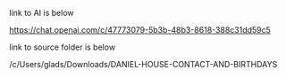 link to AI is below

https://chat.openai.com/c/47773079-5b3b-48b3-8618-388c31dd59c5

link to source folder is below

/c/Users/glads/Downloads/DANIEL-HOUSE-CONTACT-AND-BIRTHDAYS


